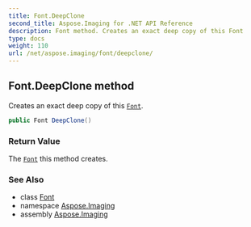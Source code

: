 ```yaml
---
title: Font.DeepClone
second_title: Aspose.Imaging for .NET API Reference
description: Font method. Creates an exact deep copy of this Font
type: docs
weight: 110
url: /net/aspose.imaging/font/deepclone/
---
```

## Font.DeepClone method

Creates an exact deep copy of this [`Font`](../).

```csharp
public Font DeepClone()
```

### Return Value

The [`Font`](../) this method creates.

### See Also

* class [Font](../)
* namespace [Aspose.Imaging](../../font/)
* assembly [Aspose.Imaging](../../../)


